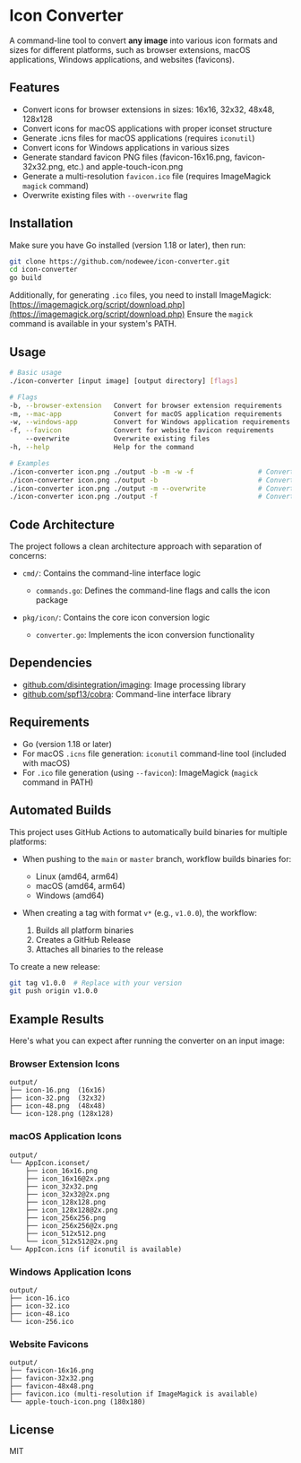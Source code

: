 # Icon Converter

A command-line tool to convert **any image** into various icon formats and sizes for different platforms, such as browser extensions, macOS applications, Windows applications, and websites (favicons).

## Features

- Convert icons for browser extensions in sizes: 16x16, 32x32, 48x48, 128x128
- Convert icons for macOS applications with proper iconset structure
- Generate .icns files for macOS applications (requires `iconutil`)
- Convert icons for Windows applications in various sizes
- Generate standard favicon PNG files (favicon-16x16.png, favicon-32x32.png, etc.) and apple-touch-icon.png
- Generate a multi-resolution `favicon.ico` file (requires ImageMagick `magick` command)
- Overwrite existing files with `--overwrite` flag

## Installation

Make sure you have Go installed (version 1.18 or later), then run:

```bash
git clone https://github.com/nodewee/icon-converter.git
cd icon-converter
go build
```

Additionally, for generating `.ico` files, you need to install ImageMagick: [https://imagemagick.org/script/download.php](https://imagemagick.org/script/download.php)
Ensure the `magick` command is available in your system's PATH.

## Usage

```bash
# Basic usage
./icon-converter [input image] [output directory] [flags]

# Flags
-b, --browser-extension   Convert for browser extension requirements
-m, --mac-app             Convert for macOS application requirements
-w, --windows-app         Convert for Windows application requirements
-f, --favicon             Convert for website favicon requirements
    --overwrite           Overwrite existing files
-h, --help                Help for the command

# Examples
./icon-converter icon.png ./output -b -m -w -f                # Convert for all platforms
./icon-converter icon.png ./output -b                         # Convert for browser extensions only
./icon-converter icon.png ./output -m --overwrite             # Convert for macOS and overwrite existing files
./icon-converter icon.png ./output -f                         # Convert for website favicons only
```

## Code Architecture

The project follows a clean architecture approach with separation of concerns:

- `cmd/`: Contains the command-line interface logic
  - `commands.go`: Defines the command-line flags and calls the icon package

- `pkg/icon/`: Contains the core icon conversion logic
  - `converter.go`: Implements the icon conversion functionality

## Dependencies

- [github.com/disintegration/imaging](https://github.com/disintegration/imaging): Image processing library
- [github.com/spf13/cobra](https://github.com/spf13/cobra): Command-line interface library

## Requirements

- Go (version 1.18 or later)
- For macOS `.icns` file generation: `iconutil` command-line tool (included with macOS)
- For `.ico` file generation (using `--favicon`): ImageMagick (`magick` command in PATH)

## Automated Builds

This project uses GitHub Actions to automatically build binaries for multiple platforms:

- When pushing to the `main` or `master` branch, workflow builds binaries for:
  - Linux (amd64, arm64)
  - macOS (amd64, arm64)
  - Windows (amd64)

- When creating a tag with format `v*` (e.g., `v1.0.0`), the workflow:
  1. Builds all platform binaries
  2. Creates a GitHub Release
  3. Attaches all binaries to the release

To create a new release:
```bash
git tag v1.0.0  # Replace with your version
git push origin v1.0.0
```

## Example Results

Here's what you can expect after running the converter on an input image:

### Browser Extension Icons
```
output/
├── icon-16.png  (16x16)
├── icon-32.png  (32x32)
├── icon-48.png  (48x48)
└── icon-128.png (128x128)
```

### macOS Application Icons
```
output/
└── AppIcon.iconset/
    ├── icon_16x16.png
    ├── icon_16x16@2x.png
    ├── icon_32x32.png
    ├── icon_32x32@2x.png
    ├── icon_128x128.png
    ├── icon_128x128@2x.png
    ├── icon_256x256.png
    ├── icon_256x256@2x.png
    ├── icon_512x512.png
    └── icon_512x512@2x.png
└── AppIcon.icns (if iconutil is available)
```

### Windows Application Icons
```
output/
├── icon-16.ico
├── icon-32.ico
├── icon-48.ico
└── icon-256.ico
```

### Website Favicons
```
output/
├── favicon-16x16.png
├── favicon-32x32.png
├── favicon-48x48.png
├── favicon.ico (multi-resolution if ImageMagick is available)
└── apple-touch-icon.png (180x180)
```

## License

MIT 